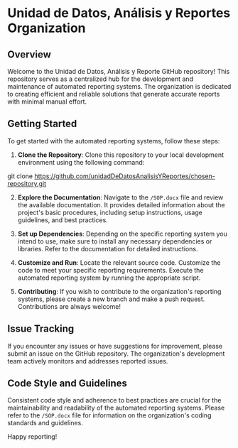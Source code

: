 # Unidad de Datos, Análisis y Reportes Organization

## Overview

Welcome to the Unidad de Datos, Análisis y Reporte GitHub repository! This repository serves as a centralized hub for the development and maintenance of automated reporting systems. The organization is dedicated to creating efficient and reliable solutions that generate accurate reports with minimal manual effort.

## Getting Started

To get started with the automated reporting systems, follow these steps:

1. **Clone the Repository**: Clone this repository to your local development environment using the following command:

git clone https://github.com/unidadDeDatosAnalisisYReportes/chosen-repository.git

2. **Explore the Documentation**: Navigate to the `/SOP.docx` file and review the available documentation. It provides detailed information about the project's basic procedures, including setup instructions, usage guidelines, and best practices.

3. **Set up Dependencies**: Depending on the specific reporting system you intend to use, make sure to install any necessary dependencies or libraries. Refer to the documentation for detailed instructions.

4. **Customize and Run**: Locate the relevant source code. Customize the code to meet your specific reporting requirements. Execute the automated reporting system by running the appropriate script.

5. **Contributing**: If you wish to contribute to the organization's reporting systems, please create a new branch and make a push request. Contributions are always welcome!

## Issue Tracking

If you encounter any issues or have suggestions for improvement, please submit an issue on the GitHub repository. The organization's development team actively monitors and addresses reported issues.

## Code Style and Guidelines

Consistent code style and adherence to best practices are crucial for the maintainability and readability of the automated reporting systems. Please refer to the `/SOP.docx` file for information on the organization's coding standards and guidelines.

 Happy reporting!
